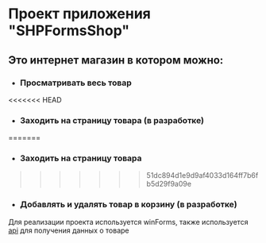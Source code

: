# Проект приложения "SHPFormsShop"
## Это интернет магазин в котором можно:
- ### Просматривать весь товар 
<<<<<<< HEAD
- ### Заходить на страницу товара (в разработке)
=======
- ### Заходить на страницу товара 
>>>>>>> 51dc894d1e9d9af4033d164ff7b6fb5d29f9a09e
- ### Добавлять и удалять товар в корзину (в разработке)

Для реализации проекта используется winForms, также используется [api](https://fakestoreapi.com/) для получения данных  о товаре


